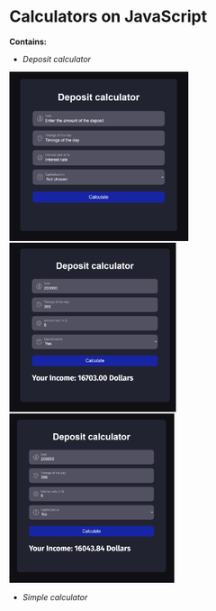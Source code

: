 # Calculators on JavaScript
**Contains:**
- *Deposit calculator*

<img src="/Deposit_calculator/img/when%20loading.png" title="when loading" height="300px"/> <img src="/Deposit_calculator/img/isCapitalYes.png" title="isCapitalYes" height="300px"/> <img src="/Deposit_calculator/img/isCapitalNo.png" title="isCapitalNo" height="300px"/>

- *Simple calculator*
